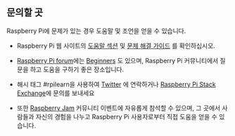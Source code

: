 ## 문의할 곳

Raspberry Pi에 문제가 있는 경우 도움말 및 조언을 얻을 수 있습니다.

+ Raspberry Pi 웹 사이트의 [도움말 섹션](https://www.raspberrypi.org/help/) 및 [문제 해결 가이드](https://www.raspberrypi.org/learning/troubleshooting-guide/) 를 확인하십시오.

+ [Raspberry Pi forum](https://www.raspberrypi.org/forums)에는 [Beginners](https://www.raspberrypi.org/forums/viewforum.php?f=91) 도 있으며, Raspberry Pi 커뮤니티에서 질문을 하고 도움을 구하기 좋은 장소입니다.

+ 해시 태그 #rpilearn을 사용하여 [Twitter](https://twitter.com) 에 연락하거나 [Raspberry Pi Stack Exchange](https://raspberrypi.stackexchange.com/)에 문의를 보내세요

+ 또한 [Raspberry Jam](https://rpf.io/jam) 커뮤니티 이벤트에 자유롭게 참석할 수 있으며, 그 곳에서 사람들과 자신의 경험을 나누고 Raspberry Pi 사용자로부터 직접 도움을 얻을 수 있습니다.